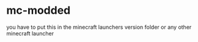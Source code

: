 # mc-modded
you have to put this in the minecraft launchers version folder or any other minecraft launcher
